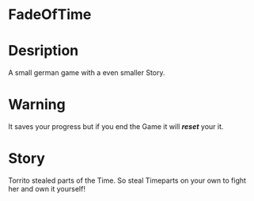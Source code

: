 # FadeOfTime

# Desription
A small german game with a even smaller Story.

# Warning
It saves your progress but if you end the Game it will **_reset_** your it.

# Story
Torrito stealed parts of the Time. So steal Timeparts on your own to fight her and own it yourself!
